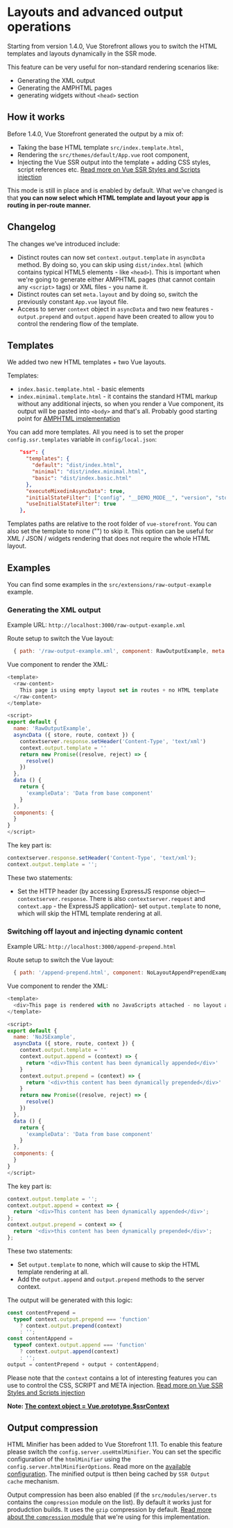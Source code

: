 # Layouts and advanced output operations

Starting from version 1.4.0, Vue Storefront allows you to switch the HTML templates and layouts dynamically in the SSR mode.

This feature can be very useful for non-standard rendering scenarios like:

- Generating the XML output
- Generating the AMPHTML pages
- generating widgets without `<head>` section

## How it works

Before 1.4.0, Vue Storefront generated the output by a mix of:

- Taking the base HTML template `src/index.template.html`,
- Rendering the `src/themes/default/App.vue` root component,
- Injecting the Vue SSR output into the template + adding CSS styles, script references etc. [Read more on Vue SSR Styles and Scripts injection](https://ssr.vuejs.org/guide/build-config.html#client-config)

This mode is still in place and is enabled by default. What we've changed is that **you can now select which HTML template and layout your app is routing in per-route manner.**

## Changelog

The changes we’ve introduced include:

- Distinct routes can now set `context.output.template` in `asyncData` method. By doing so, you can skip using `dist/index.html` (which contains typical HTML5 elements - like `<head>`). This is important when we're going to generate either AMPHTML pages (that cannot contain any `<script>` tags) or XML files - you name it.
- Distinct routes can set `meta.layout` and by doing so, switch the previously constant `App.vue` layout file.
- Access to server `context` object in `asyncData` and two new features - `output.prepend` and `output.append` have been created to allow you to control the rendering flow of the template.

## Templates

We added two new HTML templates + two Vue layouts.

Templates:

- `index.basic.template.html` - basic elements
- `index.minimal.template.html` - it contains the standard HTML markup without any additional injects, so when you render a Vue component, its output will be pasted into `<body>` and that's all. Probably good starting point for [AMPHTML implementation](https://www.ampstart.com/)

You can add more templates. All you need is to set the proper `config.ssr.templates` variable in `config/local.json`:

```json
    "ssr": {
      "templates": {
        "default": "dist/index.html",
        "minimal": "dist/index.minimal.html",
        "basic": "dist/index.basic.html"
      },
      "executeMixedinAsyncData": true,
      "initialStateFilter": ["config", "__DEMO_MODE__", "version", "storeView"],
      "useInitialStateFilter": true
    },
```

Templates paths are relative to the root folder of `vue-storefront`. You can also set the template to none ("") to skip it. This option can be useful for XML / JSON / widgets rendering that does not require the whole HTML layout.

## Examples

You can find some examples in the `src/extensions/raw-output-example` example.

### Generating the XML output

Example URL: `http://localhost:3000/raw-output-example.xml`

Route setup to switch the Vue layout:

```js
  { path: '/raw-output-example.xml', component: RawOutputExample, meta: { layout: 'empty' } }
```

Vue component to render the XML:

```js
<template>
  <raw-content>
    This page is using empty layout set in routes + no HTML template
  </raw-content>
</template>

<script>
export default {
  name: 'RawOutputExample',
  asyncData ({ store, route, context }) {
    contextserver.response.setHeader('Content-Type', 'text/xml')
    context.output.template = ''
    return new Promise((resolve, reject) => {
      resolve()
    })
  },
  data () {
    return {
      'exampleData': 'Data from base component'
    }
  },
  components: {
  }
}
</script>
```

The key part is:

```js
contextserver.response.setHeader('Content-Type', 'text/xml');
context.output.template = '';
```

These two statements:

- Set the HTTP header (by accessing ExpressJS response object—  `contextserver.response`. There is also `contextserver.request` and `context.app` - the ExpressJS application)- set `output.template` to none, which will skip the HTML template rendering at all.

### Switching off layout and injecting dynamic content

Example URL: `http://localhost:3000/append-prepend.html`

Route setup to switch the Vue layout:

```js
  { path: '/append-prepend.html', component: NoLayoutAppendPrependExample, meta: { layout: 'empty' } },
```

Vue component to render the XML:

```js
<template>
  <div>This page is rendered with no JavaScripts attached - no layout at all</div>
</template>

<script>
export default {
  name: 'NoJSExample',
  asyncData ({ store, route, context }) {
    context.output.template = ''
    context.output.append = (context) => {
      return '<div>This content has been dynamically appended</div>'
    }
    context.output.prepend = (context) => {
      return '<div>this content has been dynamically prepended</div>'
    }
    return new Promise((resolve, reject) => {
      resolve()
    })
  },
  data () {
    return {
      'exampleData': 'Data from base component'
    }
  },
  components: {
  }
}
</script>
```

The key part is:

```js
context.output.template = '';
context.output.append = context => {
  return '<div>This content has been dynamically appended</div>';
};
context.output.prepend = context => {
  return '<div>this content has been dynamically prepended</div>';
};
```

These two statements:

- Set `output.template` to none, which will cause to skip the HTML template rendering at all.
- Add the `output.append` and `output.prepend` methods to the server context.

The output will be generated with this logic:

```js
const contentPrepend =
  typeof context.output.prepend === 'function'
    ? context.output.prepend(context)
    : '';
const contentAppend =
  typeof context.output.append === 'function'
    ? context.output.append(context)
    : '';
output = contentPrepend + output + contentAppend;
```

Please note that the `context` contains a lot of interesting features you can use to control the CSS, SCRIPT and META injection. [Read more on Vue SSR Styles and Scripts injection](https://ssr.vuejs.org/guide/build-config.html#client-config)

**Note: [The context object = Vue.prototype.$ssrContext](https://ssr.vuejs.org/guide/head.html)**


## Output compression

HTML Minifier has been added to Vue Storefront 1.11. To enable this feature please switch the `config.server.useHtmlMinifier`. You can set the specific configuration of the `htmlMinifier` using the `config.server.htmlMinifierOptions`. Read more on the [available configuration](https://www.npmjs.com/package/html-minifier). The minified output is tthen being cached by `SSR Output cache` mechanism.

Output compression has been also enabled (if the `src/modules/server.ts` contains the `compression` module on the list). By default it works just for produdction builds. It uses the `gzip` compression by default. [Read more about the `compression` module](https://www.npmjs.com/package/compression) that we're using for this implementation.
